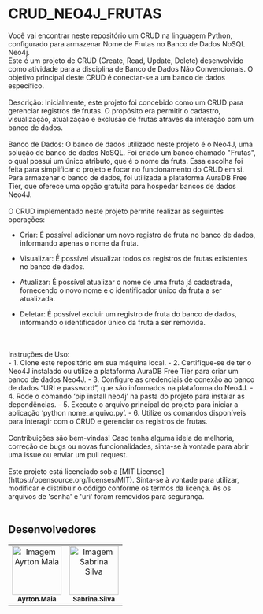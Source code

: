 # CRUD_NEO4J_FRUTAS

Você vai encontrar neste repositório um CRUD na linguagem Python, configurado para armazenar Nome de Frutas no Banco de Dados NoSQL Neo4j.
<br>
Este é um projeto de CRUD (Create, Read, Update, Delete) desenvolvido como atividade para a disciplina de Banco de Dados Não Convencionais. O objetivo principal deste CRUD é conectar-se a um banco de dados específico.
<br>
<br>
Descrição: Inicialmente, este projeto foi concebido como um CRUD para gerenciar registros de frutas. O propósito era permitir o cadastro, visualização, atualização e exclusão de frutas através da interação com um banco de dados.
<br>
<br>
Banco de Dados: O banco de dados utilizado neste projeto é o Neo4J, uma solução de banco de dados NoSQL. Foi criado um banco chamado "Frutas", o qual possui um único atributo, que é o nome da fruta. Essa escolha foi feita para simplificar o projeto e focar no funcionamento do CRUD em si. Para armazenar o banco de dados, foi utilizada a plataforma AuraDB Free Tier, que oferece uma opção gratuita para hospedar bancos de dados Neo4J.
<br>
<br>
O CRUD implementado neste projeto permite realizar as seguintes operações:

- Criar: É possível adicionar um novo registro de fruta no banco de dados, informando apenas o nome da fruta.

- Visualizar: É possível visualizar todos os registros de frutas existentes no banco de dados.

- Atualizar: É possível atualizar o nome de uma fruta já cadastrada, fornecendo o novo nome e o identificador único da fruta a ser atualizada.

- Deletar: É possível excluir um registro de fruta do banco de dados, informando o identificador único da fruta a ser removida.
<br>
<br>
Instruções de Uso:
<br>
- 1. Clone este repositório em sua máquina local.
- 2. Certifique-se de ter o Neo4J instalado ou utilize a plataforma AuraDB Free Tier para criar um banco de dados Neo4J.
- 3. Configure as credenciais de conexão ao banco de dados “URI e password”, que são informados na plataforma do Neo4J.
- 4. Rode o comando ‘pip install neo4j’ na pasta do projeto para instalar as dependências.
- 5. Execute o arquivo principal do projeto para iniciar a aplicação ‘python nome_arquivo.py’.
- 6. Utilize os comandos disponíveis para interagir com o CRUD e gerenciar os registros de frutas.
<br>
<br>
Contribuições são bem-vindas! Caso tenha alguma ideia de melhoria, correção de bugs ou novas funcionalidades, sinta-se à vontade para abrir uma issue ou enviar um pull request.
<br>
<br>
Este projeto está licenciado sob a [MIT License](https://opensource.org/licenses/MIT). Sinta-se à vontade para utilizar, modificar e distribuir o código conforme os termos da licença. As os arquivos de 'senha' e 'uri' foram removidos para segurança.
<br>
<br>
<h2 >Desenvolvedores</h2>
<table>
  <tr>
    <td align="center"><a href="https://github.com/AyrtonMaia0"><img src="https://avatars.githubusercontent.com/u/98968093?v=4" width="100px;" alt="Imagem Ayrton Maia"/><br /><sub><b>Ayrton Maia</b></sub></a></td>
    <td align="center"><a href="https://www.linkedin.com/in/sabrinam-silva/"><img src="https://encurtador.com.br/abuD9" width="100px;" alt="Imagem Sabrina Silva"/><br /><sub><b>Sabrina Silva</b></sub></a></td>
  </tr>
